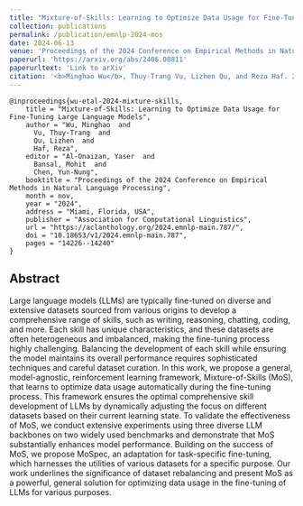 ```yaml
---
title: "Mixture-of-Skills: Learning to Optimize Data Usage for Fine-Tuning Large Language Models"
collection: publications
permalink: /publication/emnlp-2024-mos
date: 2024-06-13
venue: 'Proceedings of the 2024 Conference on Empirical Methods in Natural Language Processing (EMNLP 2024)'
paperurl: 'https://arxiv.org/abs/2406.08811'
paperurltext: 'Link to arXiv'
citation: '<b>Minghao Wu</b>, Thuy-Trang Vu, Lizhen Qu, and Reza Haf. 2024. Mixture-of-Skills: Learning to Optimize Data Usage for Fine-Tuning Large Language Models. In Proceedings of the 2024 Conference on Empirical Methods in Natural Language Processing, pages 14226–14240, Miami, Florida, USA. Association for Computational Linguistics.'
---
```


```
@inproceedings{wu-etal-2024-mixture-skills,
    title = "Mixture-of-Skills: Learning to Optimize Data Usage for Fine-Tuning Large Language Models",
    author = "Wu, Minghao  and
      Vu, Thuy-Trang  and
      Qu, Lizhen  and
      Haf, Reza",
    editor = "Al-Onaizan, Yaser  and
      Bansal, Mohit  and
      Chen, Yun-Nung",
    booktitle = "Proceedings of the 2024 Conference on Empirical Methods in Natural Language Processing",
    month = nov,
    year = "2024",
    address = "Miami, Florida, USA",
    publisher = "Association for Computational Linguistics",
    url = "https://aclanthology.org/2024.emnlp-main.787/",
    doi = "10.18653/v1/2024.emnlp-main.787",
    pages = "14226--14240"
}
```

## Abstract
Large language models (LLMs) are typically fine-tuned on diverse and extensive datasets sourced from various origins to develop a comprehensive range of skills, such as writing, reasoning, chatting, coding, and more. Each skill has unique characteristics, and these datasets are often heterogeneous and imbalanced, making the fine-tuning process highly challenging. Balancing the development of each skill while ensuring the model maintains its overall performance requires sophisticated techniques and careful dataset curation. In this work, we propose a general, model-agnostic, reinforcement learning framework, Mixture-of-Skills (MoS), that learns to optimize data usage automatically during the fine-tuning process. This framework ensures the optimal comprehensive skill development of LLMs by dynamically adjusting the focus on different datasets based on their current learning state. To validate the effectiveness of MoS, we conduct extensive experiments using three diverse LLM backbones on two widely used benchmarks and demonstrate that MoS substantially enhances model performance. Building on the success of MoS, we propose MoSpec, an adaptation for task-specific fine-tuning, which harnesses the utilities of various datasets for a specific purpose. Our work underlines the significance of dataset rebalancing and present MoS as a powerful, general solution for optimizing data usage in the fine-tuning of LLMs for various purposes.